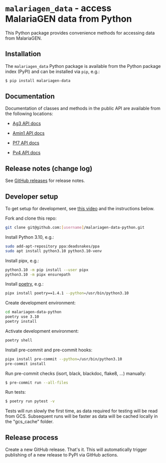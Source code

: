 # `malariagen_data` - access MalariaGEN data from Python

This Python package provides convenience methods for accessing
data from MalariaGEN.

## Installation

The `malariagen_data` Python package is available from the Python
package index (PyPI) and can be installed via `pip`, e.g.:

```bash
$ pip install malariagen-data
```

## Documentation

Documentation of classes and methods in the public API are available
from the following locations:

-   [Ag3 API
    docs](https://malariagen.github.io/vector-data/ag3/api.html)

-   [Amin1 API
    docs](https://malariagen.github.io/vector-data/amin1/api.html)

-   [Pf7 API
    docs](https://malariagen.github.io/parasite-data/pf7/api.html)

-   [Pv4 API
    docs](https://malariagen.github.io/parasite-data/pv4/api.html)

## Release notes (change log)

See [GitHub releases](https://github.com/malariagen/malariagen-data-python/releases)
for release notes.

## Developer setup

To get setup for development, see [this
video](https://youtu.be/QniQi-Hoo9A) and the instructions below.

Fork and clone this repo:

```bash
git clone git@github.com:[username]/malariagen-data-python.git
```

Install Python 3.10, e.g.:

```bash
sudo add-apt-repository ppa:deadsnakes/ppa
sudo apt install python3.10 python3.10-venv
```

Install pipx, e.g.:

```bash
python3.10 -m pip install --user pipx
python3.10 -m pipx ensurepath
```

Install [poetry](https://python-poetry.org/docs/#installation), e.g.:

```bash
pipx install poetry==1.4.1 --python=/usr/bin/python3.10
```

Create development environment:

```bash
cd malariagen-data-python
poetry use 3.10
poetry install
```

Activate development environment:

```bash
poetry shell
```

Install pre-commit and pre-commit hooks:

```bash
pipx install pre-commit --python=/usr/bin/python3.10
pre-commit install
```

Run pre-commit checks (isort, black, blackdoc, flake8, ...) manually:

```bash
$ pre-commit run --all-files
```

Run tests:

```bash
$ poetry run pytest -v
```

Tests will run slowly the first time, as data required for testing
will be read from GCS. Subsequent runs will be faster as data will be
cached locally in the "gcs_cache" folder.

## Release process

Create a new GitHub release. That's it. This will automatically
trigger publishing of a new release to PyPI via GitHub actions.

